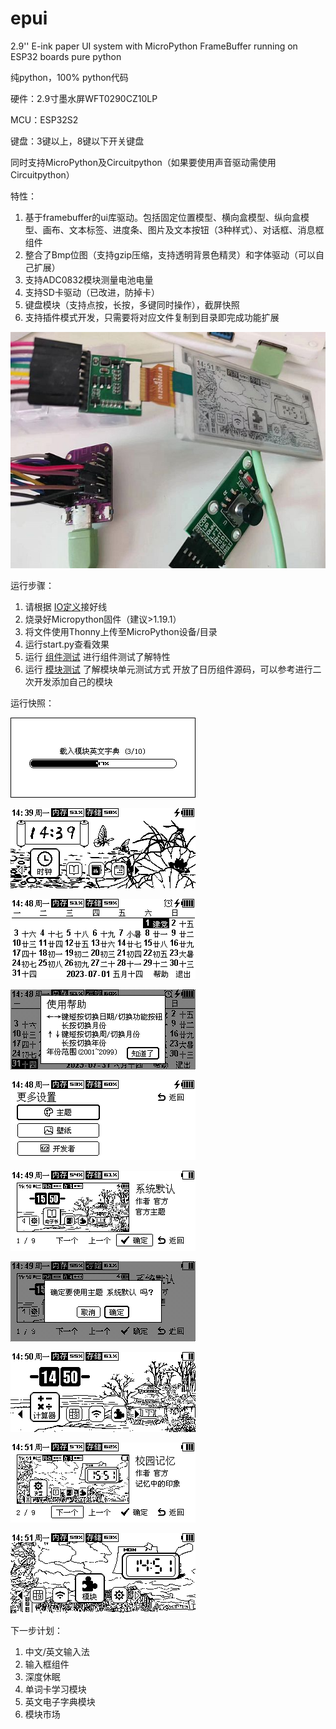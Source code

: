# epui
2.9'' E-ink paper UI system with MicroPython FrameBuffer running on ESP32 boards
pure python

纯python，100% python代码

硬件：2.9寸墨水屏WFT0290CZ10LP

MCU：ESP32S2

键盘：3键以上，8键以下开关键盘

同时支持MicroPython及Circuitpython（如果要使用声音驱动需使用Circuitpython）

特性：
1. 基于framebuffer的ui库驱动。包括固定位置模型、横向盒模型、纵向盒模型、画布、文本标签、进度条、图片及文本按钮（3种样式）、对话框、消息框组件
2. 整合了Bmp位图（支持gzip压缩，支持透明背景色精灵）和字体驱动（可以自己扩展）
3. 支持ADC0832模块测量电池电量
4. 支持SD卡驱动（已改进，防掉卡）
5. 键盘模块（支持点按，长按，多键同时操作），截屏快照
6. 支持插件模式开发，只需要将对应文件复制到目录即完成功能扩展

![image](https://github.com/foxmale007/epui/blob/main/screenshot/hardware.jpg)

运行步骤：
1. 请根据 [IO定义](https://github.com/foxmale007/epui/blob/main/driver/driver_def.py)接好线
2. 烧录好Micropython固件（建议>1.19.1）
3. 将文件使用Thonny上传至MicroPython设备/目录
4. 运行start.py查看效果
5. 运行 [组件测试](https://github.com/foxmale007/epui/blob/main/tests/widgets_test.py) 进行组件测试了解特性
6. 运行 [模块测试](https://github.com/foxmale007/epui/blob/main/tests/module_test.py) 了解模块单元测试方式
开放了日历组件源码，可以参考进行二次开发添加自己的模块

运行快照：

![image](https://github.com/foxmale007/epui/blob/main/screenshot/snap20230710144713.png)

![image](https://github.com/foxmale007/epui/blob/main/screenshot/snap20230710143945.png)

![image](https://github.com/foxmale007/epui/blob/main/screenshot/snap20230710144801.png)

![image](https://github.com/foxmale007/epui/blob/main/screenshot/snap20230710144813.png)

![image](https://github.com/foxmale007/epui/blob/main/screenshot/snap20230710144856.png)

![image](https://github.com/foxmale007/epui/blob/main/screenshot/snap20230710144909.png)

![image](https://github.com/foxmale007/epui/blob/main/screenshot/snap20230710144915.png)

![image](https://github.com/foxmale007/epui/blob/main/screenshot/snap20230710145028.png)

![image](https://github.com/foxmale007/epui/blob/main/screenshot/snap20230710145116.png)

![image](https://github.com/foxmale007/epui/blob/main/screenshot/snap20230710145145.png)

下一步计划：

1. 中文/英文输入法
2. 输入框组件
3. 深度休眠
4. 单词卡学习模块
5. 英文电子字典模块
6. 模块市场
